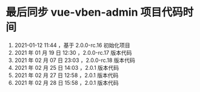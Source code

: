 # 最后同步 vue-vben-admin 项目代码时间

1. 2021-01-12 11:44 ，基于 2.0.0-rc.16 初始化项目
2. 2021 年 01 月 19 日 12:30 ，2.0.0-rc.17 版本代码
3. 2021 年 02 月 07 日 23:03 ，2.0.0-rc.18 版本代码
4. 2021 年 02 月 25 日 14:03 ，2.0.1 版本代码
5. 2021 年 02 月 27 日 12:58 ，2.0.1 版本代码
6. 2021 年 02 月 28 日 15:58 ，2.0.1 版本代码
